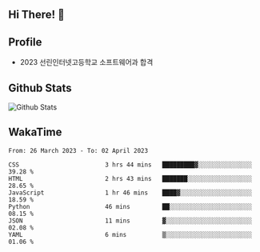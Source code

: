 ## Hi There! 👋

## Profile

-   2023 선린인터넷고등학교 소프트웨어과 합격

## Github Stats

![Github Stats](https://github-readme-stats.vercel.app/api/top-langs/?username=NY0510&theme=tokyonight&hide_border=true&layout=compact)

## WakaTime

<!--START_SECTION:waka-->

```text
From: 26 March 2023 - To: 02 April 2023

CSS                        3 hrs 44 mins   █████████▓░░░░░░░░░░░░░░░   39.28 %
HTML                       2 hrs 43 mins   ███████░░░░░░░░░░░░░░░░░░   28.65 %
JavaScript                 1 hr 46 mins    ████▓░░░░░░░░░░░░░░░░░░░░   18.59 %
Python                     46 mins         ██░░░░░░░░░░░░░░░░░░░░░░░   08.15 %
JSON                       11 mins         ▓░░░░░░░░░░░░░░░░░░░░░░░░   02.08 %
YAML                       6 mins          ▒░░░░░░░░░░░░░░░░░░░░░░░░   01.06 %
```

<!--END_SECTION:waka-->
